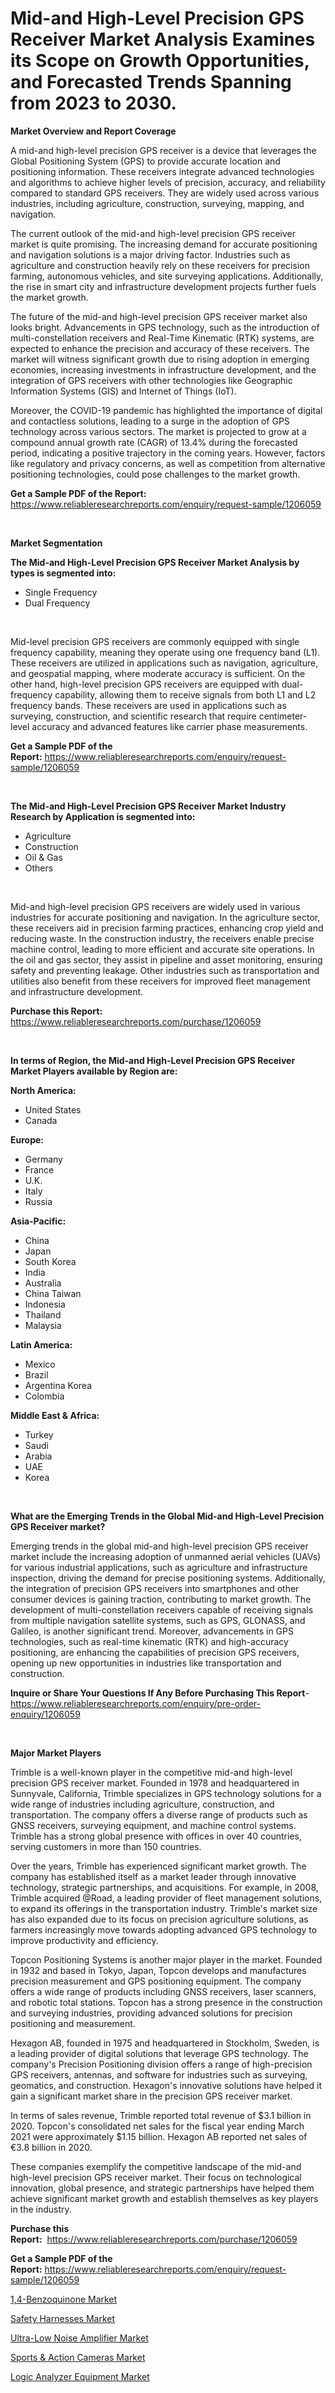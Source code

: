 <p><h1>Mid-and High-Level Precision GPS Receiver Market Analysis Examines its Scope on Growth Opportunities, and Forecasted Trends Spanning from 2023 to 2030.</h1></p><p><strong>Market Overview and Report Coverage</strong></p>
<p><p>A mid-and high-level precision GPS receiver is a device that leverages the Global Positioning System (GPS) to provide accurate location and positioning information. These receivers integrate advanced technologies and algorithms to achieve higher levels of precision, accuracy, and reliability compared to standard GPS receivers. They are widely used across various industries, including agriculture, construction, surveying, mapping, and navigation.</p><p>The current outlook of the mid-and high-level precision GPS receiver market is quite promising. The increasing demand for accurate positioning and navigation solutions is a major driving factor. Industries such as agriculture and construction heavily rely on these receivers for precision farming, autonomous vehicles, and site surveying applications. Additionally, the rise in smart city and infrastructure development projects further fuels the market growth.</p><p>The future of the mid-and high-level precision GPS receiver market also looks bright. Advancements in GPS technology, such as the introduction of multi-constellation receivers and Real-Time Kinematic (RTK) systems, are expected to enhance the precision and accuracy of these receivers. The market will witness significant growth due to rising adoption in emerging economies, increasing investments in infrastructure development, and the integration of GPS receivers with other technologies like Geographic Information Systems (GIS) and Internet of Things (IoT).</p><p>Moreover, the COVID-19 pandemic has highlighted the importance of digital and contactless solutions, leading to a surge in the adoption of GPS technology across various sectors. The market is projected to grow at a compound annual growth rate (CAGR) of 13.4% during the forecasted period, indicating a positive trajectory in the coming years. However, factors like regulatory and privacy concerns, as well as competition from alternative positioning technologies, could pose challenges to the market growth.</p></p>
<p><strong>Get a Sample PDF of the Report:</strong> <a href="https://www.reliableresearchreports.com/enquiry/request-sample/1206059">https://www.reliableresearchreports.com/enquiry/request-sample/1206059</a></p>
<p>&nbsp;</p>
<p><strong>Market Segmentation</strong></p>
<p><strong>The Mid-and High-Level Precision GPS Receiver Market Analysis by types is segmented into:</strong></p>
<p><ul><li>Single Frequency</li><li>Dual Frequency</li></ul></p>
<p>&nbsp;</p>
<p><p>Mid-level precision GPS receivers are commonly equipped with single frequency capability, meaning they operate using one frequency band (L1). These receivers are utilized in applications such as navigation, agriculture, and geospatial mapping, where moderate accuracy is sufficient. On the other hand, high-level precision GPS receivers are equipped with dual-frequency capability, allowing them to receive signals from both L1 and L2 frequency bands. These receivers are used in applications such as surveying, construction, and scientific research that require centimeter-level accuracy and advanced features like carrier phase measurements.</p></p>
<p><strong>Get a Sample PDF of the Report:</strong>&nbsp;<a href="https://www.reliableresearchreports.com/enquiry/request-sample/1206059">https://www.reliableresearchreports.com/enquiry/request-sample/1206059</a></p>
<p>&nbsp;</p>
<p><strong>The Mid-and High-Level Precision GPS Receiver Market Industry Research by Application is segmented into:</strong></p>
<p><ul><li>Agriculture</li><li>Construction</li><li>Oil & Gas</li><li>Others</li></ul></p>
<p>&nbsp;</p>
<p><p>Mid-and high-level precision GPS receivers are widely used in various industries for accurate positioning and navigation. In the agriculture sector, these receivers aid in precision farming practices, enhancing crop yield and reducing waste. In the construction industry, the receivers enable precise machine control, leading to more efficient and accurate site operations. In the oil and gas sector, they assist in pipeline and asset monitoring, ensuring safety and preventing leakage. Other industries such as transportation and utilities also benefit from these receivers for improved fleet management and infrastructure development.</p></p>
<p><strong>Purchase this Report:</strong>&nbsp; <a href="https://www.reliableresearchreports.com/purchase/1206059">https://www.reliableresearchreports.com/purchase/1206059</a></p>
<p>&nbsp;</p>
<p><strong>In terms of Region, the Mid-and High-Level Precision GPS Receiver Market Players available by Region are:</strong></p>
<p>
    <p> <strong> North America: </strong>
        <ul>
            <li>United States</li>
            <li>Canada</li>
        </ul>
        </p> 
    <p> <strong> Europe: </strong>
        <ul>
            <li>Germany</li>
            <li>France</li>
            <li>U.K.</li>
            <li>Italy</li>
            <li>Russia</li>
        </ul>
        </p> 
    <p> <strong> Asia-Pacific: </strong>
        <ul>
            <li>China</li>
            <li>Japan</li>
            <li>South Korea</li>
            <li>India</li>
            <li>Australia</li>
            <li>China Taiwan</li>
            <li>Indonesia</li>
            <li>Thailand</li>
            <li>Malaysia</li>
        </ul>
        </p> 
    <p> <strong> Latin America: </strong>
        <ul>
            <li>Mexico</li>
            <li>Brazil</li>
            <li>Argentina Korea</li>
            <li>Colombia</li>
        </ul>
        </p> 
    <p> <strong> Middle East & Africa: </strong>
        <ul>
            <li>Turkey</li>
            <li>Saudi</li>
            <li>Arabia</li>
            <li>UAE</li>
            <li>Korea</li>
        </ul>
    </p>
    </p>
<p>&nbsp;</p>
<p><strong>What are the Emerging Trends in the Global Mid-and High-Level Precision GPS Receiver market?</strong></p>
<p><p>Emerging trends in the global mid-and high-level precision GPS receiver market include the increasing adoption of unmanned aerial vehicles (UAVs) for various industrial applications, such as agriculture and infrastructure inspection, driving the demand for precise positioning systems. Additionally, the integration of precision GPS receivers into smartphones and other consumer devices is gaining traction, contributing to market growth. The development of multi-constellation receivers capable of receiving signals from multiple navigation satellite systems, such as GPS, GLONASS, and Galileo, is another significant trend. Moreover, advancements in GPS technologies, such as real-time kinematic (RTK) and high-accuracy positioning, are enhancing the capabilities of precision GPS receivers, opening up new opportunities in industries like transportation and construction.</p></p>
<p><strong>Inquire or Share Your Questions If Any Before Purchasing This Report</strong>- <a href="https://www.reliableresearchreports.com/enquiry/pre-order-enquiry/1206059">https://www.reliableresearchreports.com/enquiry/pre-order-enquiry/1206059</a></p>
<p>&nbsp;</p>
<p><strong>Major Market Players</strong></p>
<p><p>Trimble is a well-known player in the competitive mid-and high-level precision GPS receiver market. Founded in 1978 and headquartered in Sunnyvale, California, Trimble specializes in GPS technology solutions for a wide range of industries including agriculture, construction, and transportation. The company offers a diverse range of products such as GNSS receivers, surveying equipment, and machine control systems. Trimble has a strong global presence with offices in over 40 countries, serving customers in more than 150 countries.</p><p>Over the years, Trimble has experienced significant market growth. The company has established itself as a market leader through innovative technology, strategic partnerships, and acquisitions. For example, in 2008, Trimble acquired @Road, a leading provider of fleet management solutions, to expand its offerings in the transportation industry. Trimble's market size has also expanded due to its focus on precision agriculture solutions, as farmers increasingly move towards adopting advanced GPS technology to improve productivity and efficiency.</p><p>Topcon Positioning Systems is another major player in the market. Founded in 1932 and based in Tokyo, Japan, Topcon develops and manufactures precision measurement and GPS positioning equipment. The company offers a wide range of products including GNSS receivers, laser scanners, and robotic total stations. Topcon has a strong presence in the construction and surveying industries, providing advanced solutions for precision positioning and measurement.</p><p>Hexagon AB, founded in 1975 and headquartered in Stockholm, Sweden, is a leading provider of digital solutions that leverage GPS technology. The company's Precision Positioning division offers a range of high-precision GPS receivers, antennas, and software for industries such as surveying, geomatics, and construction. Hexagon's innovative solutions have helped it gain a significant market share in the precision GPS receiver market.</p><p>In terms of sales revenue, Trimble reported total revenue of $3.1 billion in 2020. Topcon's consolidated net sales for the fiscal year ending March 2021 were approximately $1.15 billion. Hexagon AB reported net sales of €3.8 billion in 2020.</p><p>These companies exemplify the competitive landscape of the mid-and high-level precision GPS receiver market. Their focus on technological innovation, global presence, and strategic partnerships have helped them achieve significant market growth and establish themselves as key players in the industry.</p></p>
<p><strong>Purchase this Report:</strong>&nbsp;&nbsp;<a href="https://www.reliableresearchreports.com/purchase/1206059">https://www.reliableresearchreports.com/purchase/1206059</a></p>
<p></p>
<p><strong>Get a Sample PDF of the Report:</strong>&nbsp;<a href="https://www.reliableresearchreports.com/enquiry/request-sample/1206059">https://www.reliableresearchreports.com/enquiry/request-sample/1206059</a></p>
<p><p><a href="https://www.linkedin.com/pulse/14-benzoquinone-market-insights-players-forecast-till/">1,4-Benzoquinone Market</a></p><p><a href="https://www.linkedin.com/pulse/safety-harnesses-market-insights-players-forecast-till-2030/">Safety Harnesses Market</a></p><p><a href="https://medium.com/@chiragreportprime/ultra-low-noise-amplifier-market-outlook-industry-overview-and-forecast-2023-to-2030-5a0de9a0b8c7">Ultra-Low Noise Amplifier Market</a></p><p><a href="https://www.linkedin.com/pulse/sports-amp-action-cameras-market-size-share-trends-analysis/">Sports & Action Cameras Market</a></p><p><a href="https://medium.com/@prachi.reportprime/logic-analyzer-equipment-market-size-market-outlook-and-market-forecast-2023-to-2030-2f4cab41fe86">Logic Analyzer Equipment Market</a></p></p>